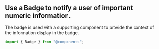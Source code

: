 <div class="ux-introduction">
  <div class="ux-introduction__info">
    <h2>Use a <strong>Badge</strong> to notify a user of important numeric information.</h2>
    <p>The badge is used with a supporting component to provide the context of the information display in the badge.</p>
  </div>
</div>

```jsx static
import { Badge } from "@components";
```